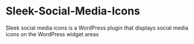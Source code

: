 # Sleek-Social-Media-Icons
Sleek social media icons is a WordPress plugin that displays social media icons on the WordPress widget areas
